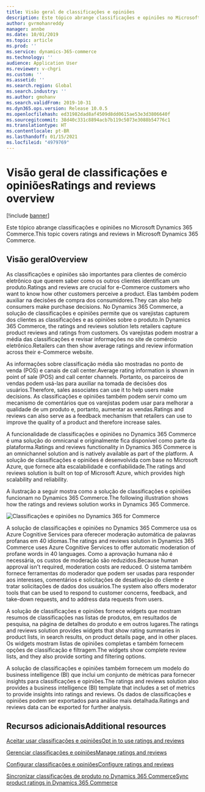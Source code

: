 ```yaml
---
title: Visão geral de classificações e opiniões
description: Este tópico abrange classificações e opiniões no Microsoft Dynamics 365 Commerce.
author: gvrmohanreddy
manager: annbe
ms.date: 10/01/2019
ms.topic: article
ms.prod: ''
ms.service: dynamics-365-commerce
ms.technology: ''
audience: Application User
ms.reviewer: v-chgri
ms.custom: ''
ms.assetid: ''
ms.search.region: Global
ms.search.industry: ''
ms.author: gmohanv
ms.search.validFrom: 2019-10-31
ms.dyn365.ops.version: Release 10.0.5
ms.openlocfilehash: ed31982dad8af4509d8dd0615ae53e3d3806640f
ms.sourcegitcommit: 38d40c331c8894acb7b119c5073e3088b54776c1
ms.translationtype: HT
ms.contentlocale: pt-BR
ms.lasthandoff: 01/15/2021
ms.locfileid: "4979769"
---
```

# <a name="ratings-and-reviews-overview"></a><span data-ttu-id="e55f1-103">Visão geral de classificações e opiniões</span><span class="sxs-lookup"><span data-stu-id="e55f1-103">Ratings and reviews overview</span></span>


[!include [banner](includes/banner.md)]

<span data-ttu-id="e55f1-104">Este tópico abrange classificações e opiniões no Microsoft Dynamics 365 Commerce.</span><span class="sxs-lookup"><span data-stu-id="e55f1-104">This topic covers ratings and reviews in Microsoft Dynamics 365 Commerce.</span></span>

## <a name="overview"></a><span data-ttu-id="e55f1-105">Visão geral</span><span class="sxs-lookup"><span data-stu-id="e55f1-105">Overview</span></span>

<span data-ttu-id="e55f1-106">As classificações e opiniões são importantes para clientes de comércio eletrônico que querem saber como os outros clientes identificam um produto.</span><span class="sxs-lookup"><span data-stu-id="e55f1-106">Ratings and reviews are crucial for e-Commerce customers who want to know how other customers perceive a product.</span></span> <span data-ttu-id="e55f1-107">Elas também podem auxiliar na decisões de compra dos consumidores.</span><span class="sxs-lookup"><span data-stu-id="e55f1-107">They can also help consumers make purchase decisions.</span></span> <span data-ttu-id="e55f1-108">No Dynamics 365 Commerce, a solução de classificações e opiniões permite que os varejistas capturem dos clientes as classificações e as opiniões sobre o produto.</span><span class="sxs-lookup"><span data-stu-id="e55f1-108">In Dynamics 365 Commerce, the ratings and reviews solution lets retailers capture product reviews and ratings from customers.</span></span> <span data-ttu-id="e55f1-109">Os varejistas podem mostrar a média das classificações e revisar informações no site de comércio eletrônico.</span><span class="sxs-lookup"><span data-stu-id="e55f1-109">Retailers can then show average ratings and review information across their e-Commerce website.</span></span>

<span data-ttu-id="e55f1-110">As informações sobre classificação média são mostradas no ponto de venda (POS) e canais de call center.</span><span class="sxs-lookup"><span data-stu-id="e55f1-110">Average rating information is shown in point of sale (POS) and call center channels.</span></span> <span data-ttu-id="e55f1-111">Portanto, os parceiros de vendas podem usá-las para auxiliar na tomada de decisões dos usuários.</span><span class="sxs-lookup"><span data-stu-id="e55f1-111">Therefore, sales associates can use it to help users make decisions.</span></span> <span data-ttu-id="e55f1-112">As classificações e opiniões também podem servir como um mecanismo de comentários que os varejistas podem usar para melhorar a qualidade de um produto e, portanto, aumentar as vendas.</span><span class="sxs-lookup"><span data-stu-id="e55f1-112">Ratings and reviews can also serve as a feedback mechanism that retailers can use to improve the quality of a product and therefore increase sales.</span></span>

<span data-ttu-id="e55f1-113">A funcionalidade de classificações e opiniões no Dynamics 365 Commerce é uma solução do omnicanal e originalmente fica disponível como parte da plataforma.</span><span class="sxs-lookup"><span data-stu-id="e55f1-113">Ratings and reviews functionality in Dynamics 365 Commerce is an omnichannel solution and is natively available as part of the platform.</span></span> <span data-ttu-id="e55f1-114">A solução de classificações e opiniões é desenvolvida com base no Microsoft Azure, que fornece alta escalabilidade e confiabilidade.</span><span class="sxs-lookup"><span data-stu-id="e55f1-114">The ratings and reviews solution is built on top of Microsoft Azure, which provides high scalability and reliability.</span></span>

<span data-ttu-id="e55f1-115">A ilustração a seguir mostra como a solução de classificações e opiniões funcionam no Dynamics 365 Commerce.</span><span class="sxs-lookup"><span data-stu-id="e55f1-115">The following illustration shows how the ratings and reviews solution works in Dynamics 365 Commerce.</span></span>

![Classificações e opiniões no Dynamics 365 for Commerce](media/Dynamics-365-Commerce-Ratings-and-Reviews-Overview.jpg)

<span data-ttu-id="e55f1-117">A solução de classificações e opiniões no Dynamics 365 Commerce usa os Azure Cognitive Services para oferecer moderação automática de palavras profanas em 40 idiomas.</span><span class="sxs-lookup"><span data-stu-id="e55f1-117">The ratings and reviews solution in Dynamics 365 Commerce uses Azure Cognitive Services to offer automatic moderation of profane words in 40 languages.</span></span> <span data-ttu-id="e55f1-118">Como a aprovação humana não é necessária, os custos de moderação são reduzidos.</span><span class="sxs-lookup"><span data-stu-id="e55f1-118">Because human approval isn't required, moderation costs are reduced.</span></span> <span data-ttu-id="e55f1-119">O sistema também fornece ferramentas do moderador que podem ser usadas para responder aos interesses, comentários e solicitações de desativação do cliente e tratar solicitações de dados dos usuários.</span><span class="sxs-lookup"><span data-stu-id="e55f1-119">The system also offers moderator tools that can be used to respond to customer concerns, feedback, and take-down requests, and to address data requests from users.</span></span>

<span data-ttu-id="e55f1-120">A solução de classificações e opiniões fornece widgets que mostram resumos de classificações nas listas de produtos, em resultados de pesquisa, na página de detalhes do produto e em outros lugares.</span><span class="sxs-lookup"><span data-stu-id="e55f1-120">The ratings and reviews solution provides widgets that show rating summaries in product lists, in search results, on product details page, and in other places.</span></span> <span data-ttu-id="e55f1-121">Os widgets mostram listas de opiniões completas e também fornecem opções de classificação e filtragem.</span><span class="sxs-lookup"><span data-stu-id="e55f1-121">The widgets show complete review lists, and they also provide sorting and filtering options.</span></span>

<span data-ttu-id="e55f1-122">A solução de classificações e opiniões também fornecem um modelo do business intelligence (BI) que inclui um conjunto de métricas para fornecer insights para classificações e opiniões.</span><span class="sxs-lookup"><span data-stu-id="e55f1-122">The ratings and reviews solution also provides a business intelligence (BI) template that includes a set of metrics to provide insights into ratings and reviews.</span></span> <span data-ttu-id="e55f1-123">Os dados de classificações e opiniões podem ser exportados para análise mais detalhada.</span><span class="sxs-lookup"><span data-stu-id="e55f1-123">Ratings and reviews data can be exported for further analysis.</span></span>

## <a name="additional-resources"></a><span data-ttu-id="e55f1-124">Recursos adicionais</span><span class="sxs-lookup"><span data-stu-id="e55f1-124">Additional resources</span></span>

[<span data-ttu-id="e55f1-125">Aceitar usar classificações e opiniões</span><span class="sxs-lookup"><span data-stu-id="e55f1-125">Opt in to use ratings and reviews</span></span>](opt-in-ratings-reviews.md)

[<span data-ttu-id="e55f1-126">Gerenciar classificações e opiniões</span><span class="sxs-lookup"><span data-stu-id="e55f1-126">Manage ratings and reviews</span></span>](manage-reviews.md)

[<span data-ttu-id="e55f1-127">Configurar classificações e opiniões</span><span class="sxs-lookup"><span data-stu-id="e55f1-127">Configure ratings and reviews</span></span>](configure-ratings-reviews.md)

[<span data-ttu-id="e55f1-128">Sincronizar classificações de produto no Dynamics 365 Commerce</span><span class="sxs-lookup"><span data-stu-id="e55f1-128">Sync product ratings in Dynamics 365 Commerce</span></span>](sync-product-ratings.md)
